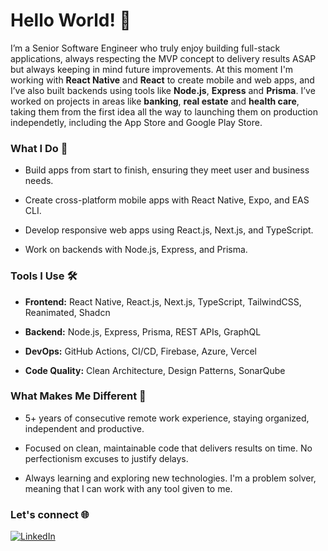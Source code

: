 # Hello World! 👋
I’m a Senior Software Engineer who truly enjoy building full-stack applications, always respecting the MVP concept to delivery results ASAP but always keeping in mind future improvements. At this moment I'm working with **React Native** and **React** to create mobile and web apps, and I’ve also built backends using tools like **Node.js**, **Express** and **Prisma**. I’ve worked on projects in areas like **banking**, **real estate** and **health care**, taking them from the first idea all the way to launching them on production independetly, including the App Store and Google Play Store.

### What I Do 🚀
- Build apps from start to finish, ensuring they meet user and business needs.

- Create cross-platform mobile apps with React Native, Expo, and EAS CLI.

- Develop responsive web apps using React.js, Next.js, and TypeScript.

- Work on backends with Node.js, Express, and Prisma.

### Tools I Use 🛠️
- **Frontend:** React Native, React.js, Next.js, TypeScript, TailwindCSS, Reanimated, Shadcn

- **Backend:** Node.js, Express, Prisma, REST APIs, GraphQL

- **DevOps:** GitHub Actions, CI/CD, Firebase, Azure, Vercel

- **Code Quality:** Clean Architecture, Design Patterns, SonarQube

### What Makes Me Different 🎯
- 5+ years of consecutive remote work experience, staying organized, independent and productive.

- Focused on clean, maintainable code that delivers results on time. No perfectionism excuses to justify delays.

- Always learning and exploring new technologies. I'm a problem solver, meaning that I can work with any tool given to me.

### Let's connect 🌐
[![LinkedIn](https://img.shields.io/badge/LinkedIn-thiagomunich-blue?style=for-the-badge&logo=linkedin)](https://www.linkedin.com/in/thiagomunich/)
